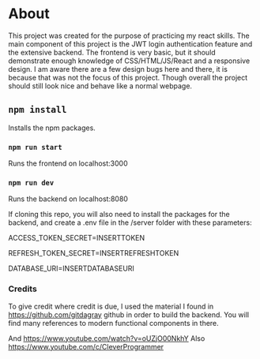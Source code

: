 # About

This project was created for the purpose of practicing my react skills. The main component of this project is the JWT login authentication feature and the extensive backend.
The frontend is very basic, but it should demonstrate enough knowledge of CSS/HTML/JS/React and a responsive design. I am aware there are a few design bugs here and there, it is because that was not the focus of this project.
Though overall the project should still look nice and behave like a normal webpage.

## `npm install`

Installs the npm packages.

### `npm run start`

Runs the frontend on localhost:3000


### `npm run dev`

Runs the backend on localhost:8080

If cloning this repo, you will also need to install the packages for the backend, and create a .env file in the /server folder with these parameters:

ACCESS_TOKEN_SECRET=INSERTTOKEN

REFRESH_TOKEN_SECRET=INSERTREFRESHTOKEN

DATABASE_URI=INSERTDATABASEURI

### Credits
To give credit where credit is due, I used the material I found in https://github.com/gitdagray github in order to build the backend. You will find many references to modern functional components in there.

And https://www.youtube.com/watch?v=oUZjO00NkhY
Also https://www.youtube.com/c/CleverProgrammer
